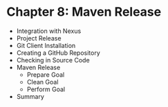 # Chapter 8: Maven Release

* Integration with Nexus
* Project Release
* Git Client Installation
* Creating a GitHub Repository
* Checking in Source Code
* Maven Release
   * Prepare Goal
   * Clean Goal
   * Perform Goal
* Summary
